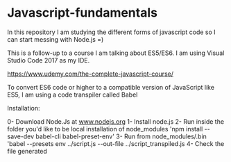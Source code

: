# Javascript-fundamentals
In this repository I am studying the different forms of javascript code so I can start messing with Node.js =)

This is a follow-up to a course I am talking about ES5/ES6. I am using Visual Studio Code 2017 as my IDE.

https://www.udemy.com/the-complete-javascript-course/

To convert ES6 code or higher to a compatible version of JavaScript like ES5, I am using a code transpiler called Babel

Installation: 

0- Download Node.Js at www.nodejs.org
1- Install node.js
2- Run inside the folder you'd like to be local installation of node_modules 'npm install --save-dev babel-cli babel-preset-env'
3- Run from node_modules/.bin 'babel --presets env ../script.js --out-file ../script_transpiled.js
4- Check the file generated